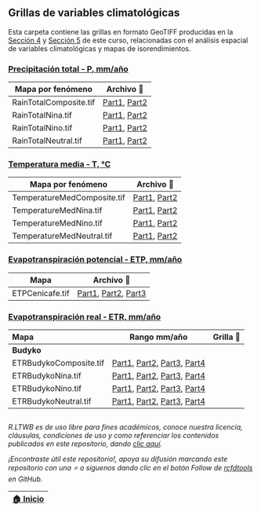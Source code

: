 ## Grillas de variables climatológicas

Esta carpeta contiene las grillas en formato GeoTIFF producidas en la [Sección 4](../Section04) y [Sección 5](../Section05) de este curso, relacionadas con el análisis espacial de variables climatológicas y mapas de isorendimientos.

### [Precipitación total - P, mm/año](../Section04/Rain)

| Mapa por fenómeno      | Archivo :open_file_folder:                                                     |
|------------------------|--------------------------------------------------------------------------------|
| RainTotalComposite.tif | [Part1](RainTotalComposite.part01.rar), [Part2](RainTotalComposite.part02.rar) |
| RainTotalNina.tif      | [Part1](RainTotalNina.part01.rar), [Part2](RainTotalNina.part02.rar)           |
| RainTotalNino.tif      | [Part1](RainTotalNino.part01.rar), [Part2](RainTotalNino.part02.rar)           |
| RainTotalNeutral.tif   | [Part1](RainTotalNeutral.part01.rar), [Part2](RainTotalNeutral.part02.rar)     |


### [Temperatura media - T, °C](../Section04/Temperature)

| Mapa por fenómeno           | Archivo :open_file_folder:                                                               |
|-----------------------------|------------------------------------------------------------------------------------------|
| TemperatureMedComposite.tif | [Part1](TemperatureMedComposite.part01.rar), [Part2](TemperatureMedComposite.part02.rar) |
| TemperatureMedNina.tif      | [Part1](TemperatureMedNina.part01.rar), [Part2](TemperatureMedNina.part02.rar)           |
| TemperatureMedNino.tif      | [Part1](TemperatureMedNino.part01.rar), [Part2](TemperatureMedNino.part02.rar)           |
| TemperatureMedNeutral.tif   | [Part1](TemperatureMedNeutral.part01.rar), [Part2](TemperatureMedNeutral.part02.rar)     |


### [Evapotranspiración potencial - ETP, mm/año](../Section04/ETP)

| Mapa                         | Archivo :open_file_folder:                                                                                                            |
|------------------------------|---------------------------------------------------------------------------------------------------------------------------------------|
| ETPCenicafe.tif              | [Part1](../../.grid/ETPCenicafe.part01.rar), [Part2](../../.grid/ETPCenicafe.part02.rar), [Part3](../../.grid/ETPCenicafe.part03.rar) |


### [Evapotranspiración real - ETR, mm/año](../Section04/ETR)

| Mapa                    | Rango mm/año                                                                                                                                                                                                      | Grilla :open_file_folder:                                                                                                                                                                                      |
|:------------------------|-------------------------------------------------------------------------------------------------------------------------------------------------------------------------------------------------------------------|----------------------------------------------------------------------------------------------------------------------------------------------------------------------------------------------------------------|
| **Budyko**              |                                                                                                                                                                                                                   |
| ETRBudykoComposite.tif  | [Part1](../../.grid/ETRBudykoComposite.part01.rar), [Part2](../../.grid/ETRBudykoComposite.part02.rar), [Part3](../../.grid/ETRBudykoComposite.part03.rar), [Part4](../../.grid/ETRBudykoComposite.part04.rar)    |
| ETRBudykoNina.tif       | [Part1](../../.grid/ETRBudykoNina.part01.rar), [Part2](../../.grid/ETRBudykoNina.part02.rar), [Part3](../../.grid/ETRBudykoNina.part03.rar), [Part4](../../.grid/ETRBudykoNina.part04.rar)                        |
| ETRBudykoNino.tif       | [Part1](../../.grid/ETRBudykoNino.part01.rar), [Part2](../../.grid/ETRBudykoNino.part02.rar), [Part3](../../.grid/ETRBudykoNino.part03.rar), [Part4](../../.grid/ETRBudykoNino.part04.rar)                        |
| ETRBudykoNeutral.tif    | [Part1](../../.grid/ETRBudykoNeutral.part01.rar), [Part2](../../.grid/ETRBudykoNeutral.part02.rar), [Part3](../../.grid/ETRBudykoNeutral.part03.rar), [Part4](../../.grid/ETRBudykoNeutral.part04.rar)         |



##

_R.LTWB es de uso libre para fines académicos, conoce nuestra licencia, cláusulas, condiciones de uso y como referenciar los contenidos publicados en este repositorio, dando [clic aquí](https://github.com/rcfdtools/R.LTWB/wiki/License)._

_¡Encontraste útil este repositorio!, apoya su difusión marcando este repositorio con una ⭐ o síguenos dando clic en el botón Follow de [rcfdtools](https://github.com/rcfdtools) en GitHub._

| [:house: Inicio](../Readme.md) |
|--------------------------------|
